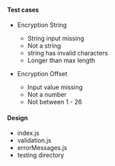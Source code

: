 #### Test cases

- Encryption String
  - String input missing
  - Not a string
  - string has invalid characters
  - Longer than max length

- Encryption Offset
  - Input value missing
  - Not a number
  - Not between 1 - 26




#### Design
- index.js
- validation.js
- errorMessages.js
- testing directory
